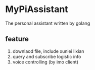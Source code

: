 MyPiAssistant
========

The personal assistant written by golang

feature
--------
1. downlaod file, include xunlei lixian
2. query and subscribe logistic info
3. voice controlling (by imo client)
